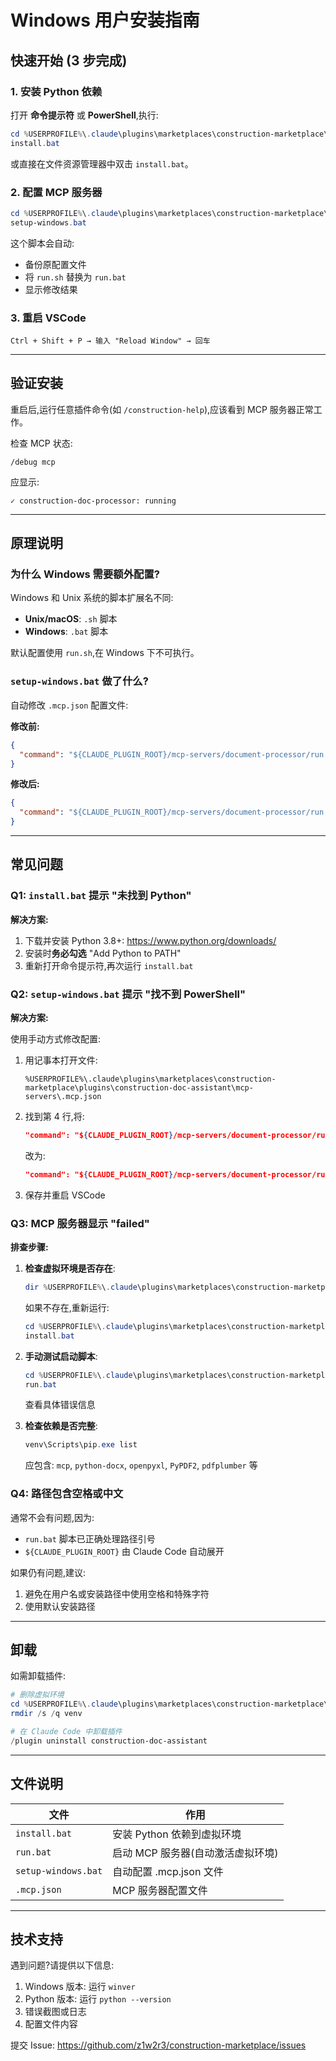 # Windows 用户安装指南

## 快速开始 (3 步完成)

### 1. 安装 Python 依赖

打开 **命令提示符** 或 **PowerShell**,执行:

```powershell
cd %USERPROFILE%\.claude\plugins\marketplaces\construction-marketplace\plugins\construction-doc-assistant\mcp-servers\document-processor
install.bat
```

或直接在文件资源管理器中双击 `install.bat`。

### 2. 配置 MCP 服务器

```powershell
cd %USERPROFILE%\.claude\plugins\marketplaces\construction-marketplace\plugins\construction-doc-assistant\mcp-servers
setup-windows.bat
```

这个脚本会自动:
- 备份原配置文件
- 将 `run.sh` 替换为 `run.bat`
- 显示修改结果

### 3. 重启 VSCode

```
Ctrl + Shift + P → 输入 "Reload Window" → 回车
```

---

## 验证安装

重启后,运行任意插件命令(如 `/construction-help`),应该看到 MCP 服务器正常工作。

检查 MCP 状态:
```
/debug mcp
```

应显示:
```
✓ construction-doc-processor: running
```

---

## 原理说明

### 为什么 Windows 需要额外配置?

Windows 和 Unix 系统的脚本扩展名不同:
- **Unix/macOS**: `.sh` 脚本
- **Windows**: `.bat` 脚本

默认配置使用 `run.sh`,在 Windows 下不可执行。

### `setup-windows.bat` 做了什么?

自动修改 `.mcp.json` 配置文件:

**修改前:**
```json
{
  "command": "${CLAUDE_PLUGIN_ROOT}/mcp-servers/document-processor/run.sh"
}
```

**修改后:**
```json
{
  "command": "${CLAUDE_PLUGIN_ROOT}/mcp-servers/document-processor/run.bat"
}
```

---

## 常见问题

### Q1: `install.bat` 提示 "未找到 Python"

**解决方案:**
1. 下载并安装 Python 3.8+: https://www.python.org/downloads/
2. 安装时**务必勾选** "Add Python to PATH"
3. 重新打开命令提示符,再次运行 `install.bat`

### Q2: `setup-windows.bat` 提示 "找不到 PowerShell"

**解决方案:**

使用手动方式修改配置:

1. 用记事本打开文件:
   ```
   %USERPROFILE%\.claude\plugins\marketplaces\construction-marketplace\plugins\construction-doc-assistant\mcp-servers\.mcp.json
   ```

2. 找到第 4 行,将:
   ```json
   "command": "${CLAUDE_PLUGIN_ROOT}/mcp-servers/document-processor/run.sh",
   ```

   改为:
   ```json
   "command": "${CLAUDE_PLUGIN_ROOT}/mcp-servers/document-processor/run.bat",
   ```

3. 保存并重启 VSCode

### Q3: MCP 服务器显示 "failed"

**排查步骤:**

1. **检查虚拟环境是否存在**:
   ```powershell
   dir %USERPROFILE%\.claude\plugins\marketplaces\construction-marketplace\plugins\construction-doc-assistant\mcp-servers\document-processor\venv
   ```

   如果不存在,重新运行:
   ```powershell
   cd %USERPROFILE%\.claude\plugins\marketplaces\construction-marketplace\plugins\construction-doc-assistant\mcp-servers\document-processor
   install.bat
   ```

2. **手动测试启动脚本**:
   ```powershell
   cd %USERPROFILE%\.claude\plugins\marketplaces\construction-marketplace\plugins\construction-doc-assistant\mcp-servers\document-processor
   run.bat
   ```

   查看具体错误信息

3. **检查依赖是否完整**:
   ```powershell
   venv\Scripts\pip.exe list
   ```

   应包含: `mcp`, `python-docx`, `openpyxl`, `PyPDF2`, `pdfplumber` 等

### Q4: 路径包含空格或中文

通常不会有问题,因为:
- `run.bat` 脚本已正确处理路径引号
- `${CLAUDE_PLUGIN_ROOT}` 由 Claude Code 自动展开

如果仍有问题,建议:
1. 避免在用户名或安装路径中使用空格和特殊字符
2. 使用默认安装路径

---

## 卸载

如需卸载插件:

```powershell
# 删除虚拟环境
cd %USERPROFILE%\.claude\plugins\marketplaces\construction-marketplace\plugins\construction-doc-assistant\mcp-servers\document-processor
rmdir /s /q venv

# 在 Claude Code 中卸载插件
/plugin uninstall construction-doc-assistant
```

---

## 文件说明

| 文件 | 作用 |
|------|------|
| `install.bat` | 安装 Python 依赖到虚拟环境 |
| `run.bat` | 启动 MCP 服务器(自动激活虚拟环境) |
| `setup-windows.bat` | 自动配置 .mcp.json 文件 |
| `.mcp.json` | MCP 服务器配置文件 |

---

## 技术支持

遇到问题?请提供以下信息:

1. Windows 版本: 运行 `winver`
2. Python 版本: 运行 `python --version`
3. 错误截图或日志
4. 配置文件内容

提交 Issue: https://github.com/z1w2r3/construction-marketplace/issues
